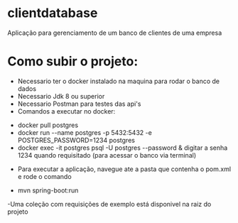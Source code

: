 # clientdatabase
Aplicação para gerenciamento de um banco de clientes de uma empresa

# Como subir o projeto:

- Necessario ter o docker instalado na maquina para rodar o banco de dados
- Necessario Jdk 8 ou superior
- Necessario Postman para testes das api's
- Comandos a executar no docker:

* docker pull postgres
* docker run --name postgres -p 5432:5432 -e POSTGRES_PASSWORD=1234 postgres
* docker exec -it postgres psql -U postgres --password & digitar a senha 1234 quando requisitado (para acessar o banco via terminal)
    
- Para executar a aplicação, navegue ate a pasta que contenha o pom.xml e rode o comando 

* mvn spring-boot:run

-Uma coleção com requisições de exemplo está disponivel na raiz do projeto
